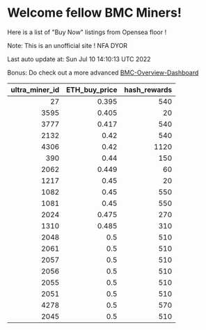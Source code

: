 # Welcome fellow BMC Miners!
Here is a list of "Buy Now" listings from Opensea floor !

Note: This is an unofficial site ! NFA DYOR

Last auto update at: Sun Jul 10 14:10:13 UTC 2022

Bonus: Do check out a more advanced [BMC-Overview-Dashboard](https://dune.com/defifunk/BMC-Overview-Dashboard)


|   ultra_miner_id |   ETH_buy_price |   hash_rewards |
|-----------------:|----------------:|---------------:|
|               27 |           0.395 |            540 |
|             3595 |           0.405 |             20 |
|             3777 |           0.417 |            540 |
|             2132 |           0.42  |            540 |
|             4306 |           0.42  |           1120 |
|              390 |           0.44  |            150 |
|             2062 |           0.449 |             60 |
|             1217 |           0.45  |             20 |
|             1082 |           0.45  |            550 |
|             1081 |           0.45  |            550 |
|             2024 |           0.475 |            270 |
|             1310 |           0.485 |            310 |
|             2048 |           0.5   |            510 |
|             2061 |           0.5   |            510 |
|             2057 |           0.5   |            510 |
|             2056 |           0.5   |            510 |
|             2055 |           0.5   |            510 |
|             2051 |           0.5   |            510 |
|             4278 |           0.5   |            570 |
|             2045 |           0.5   |            510 |